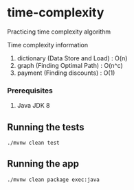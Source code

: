 # time-complexity
Practicing time complexity algorithm

Time complexity information
1. dictionary (Data Store and Load) : O(n)
2. graph (Finding Optimal Path) : O(n^c)
3. payment (Finding discounts) : O(1)

### Prerequisites
1. Java JDK 8

## Running the tests
```
./mvnw clean test
```

## Running the app
```
./mvnw clean package exec:java
```
